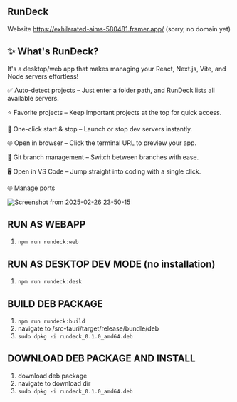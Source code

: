 ## RunDeck 

Website https://exhilarated-aims-580481.framer.app/ (sorry, no domain yet)

## ✨ What's RunDeck?

It's a desktop/web app that makes managing your React, Next.js, Vite, and Node servers effortless!

✅ Auto-detect projects – Just enter a folder path, and RunDeck lists all available servers.

⭐ Favorite projects – Keep important projects at the top for quick access.

🚀 One-click start & stop – Launch or stop dev servers instantly.

🌐 Open in browser – Click the terminal URL to preview your app.

🔁 Git branch management – Switch between branches with ease.

🖥 Open in VS Code – Jump straight into coding with a single click.

🌐 Manage ports





![Screenshot from 2025-02-26 23-50-15](https://github.com/user-attachments/assets/3d6e0403-37f8-4d4c-a3bc-cbf62581bf5b)

## RUN AS WEBAPP
1) ```npm run rundeck:web```

## RUN AS DESKTOP DEV MODE (no installation)
1) ```npm run rundeck:desk```

## BUILD DEB PACKAGE
1) ```npm run rundeck:build```
2) navigate to /src-tauri/target/release/bundle/deb
3) ```sudo dpkg -i rundeck_0.1.0_amd64.deb```

## DOWNLOAD DEB PACKAGE AND INSTALL
1) download deb package
2) navigate to download dir
3) ```sudo dpkg -i rundeck_0.1.0_amd64.deb```
